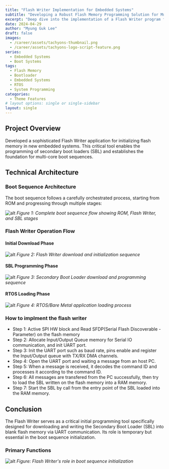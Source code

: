 ```yaml
---
title: "Flash Writer Implementation for Embedded Systems"
subtitle: "Developing a Robust Flash Memory Programming Solution for Multi-Core Boot Systems"
excerpt: "Deep dive into the implementation of a Flash Writer program for embedded systems, focusing on secure boot sequence and memory management"
date: 2024-04-29
author: "Myung Guk Lee"
draft: false
images:
  - /career/assets/tachyons-thumbnail.png
  - /career/assets/tachyons-logo-script-feature.png
series:
  - Embedded Systems
  - Boot Systems
tags:
  - Flash Memory
  - Bootloader
  - Embedded Systems
  - RTOS
  - System Programming
categories:
  - Theme Features
# layout options: single or single-sidebar
layout: single
---
```


## Project Overview

Developed a sophisticated Flash Writer application for initializing flash memory in new embedded systems. This critical tool enables the programming of secondary boot loaders (SBL) and establishes the foundation for multi-core boot sequences.

## Technical Architecture

### Boot Sequence Architecture
The boot sequence follows a carefully orchestrated process, starting from ROM and progressing through multiple stages:

![alt](/images/blog/boot-sequence.png)
*Figure 1: Complete boot sequence flow showing ROM, Flash Writer, and SBL stages*

### Flash Writer Operation Flow

#### Initial Download Phase
![alt](/images/blog/download-flashwriter.png)
*Figure 2: Flash Writer download and initialization sequence*

#### SBL Programming Phase
![alt](/images/blog/download-sbl.png)
*Figure 3: Secondary Boot Loader download and programming sequence*

#### RTOS Loading Phase
![alt](/images/blog/download-rtos.png)
*Figure 4: RTOS/Bare Metal application loading process*


### How to implment the flash writer
- Step 1: Active SPI HW block and Read SFDP(Serial Flash Discoverable - Parameter) on the flash memory
- Step 2: Allocate Input/Output Queue memory for Serial IO communication, and init UART port.
- Step 3: Init the UART port such as baud rate, pins enable and register the Input/Output queue with TX/RX DMA channels.
- Step 4: Open the UART port and waiting a message from an host PC. 
- Step 5: When a message is received, it decodes the command ID and processes it according to the command ID.
- Step 6: All messages are transfered from the PC successfully, then try to load the SBL written on the flash memory into a RAM memory.
- Step 7: Start the SBL by call from the entry point of the SBL loaded into the RAM memory.

## Conclusion

The Flash Writer serves as a critical initial programming tool specifically designed for downloading and writing the Secondary Boot Loader (SBL) into blank flash memory via UART communication. Its role is temporary but essential in the boot sequence initialization.

### Primary Functions
![alt](/images/blog/flash-writer-role.png)
*Figure: Flash Writer's role in boot sequence initialization*
